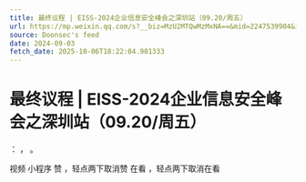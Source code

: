 ```yaml
---
title: 最终议程 | EISS-2024企业信息安全峰会之深圳站（09.20/周五）
url: https://mp.weixin.qq.com/s?__biz=MzU2MTQwMzMxNA==&mid=2247539904&idx=1&sn=1867d10865d1e9f023089e6bd6b513c2
source: Doonsec's feed
date: 2024-09-03
fetch_date: 2025-10-06T18:22:04.901333
---
```


# 最终议程 | EISS-2024企业信息安全峰会之深圳站（09.20/周五）

：
，
。

视频
小程序
赞
，轻点两下取消赞
在看
，轻点两下取消在看